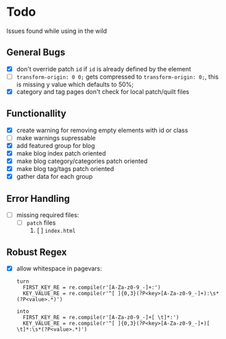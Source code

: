 Todo
====

Issues found while using in the wild

General Bugs
------------
- [x] don't override patch `id` if `id` is already defined by the element
- [ ] `transform-origin: 0 0;` gets compressed to `transform-origin: 0;`, this is missing y value which defaults to 50%;
- [x] category and tag pages don't check for local patch/quilt files

Functionallity
--------------

- [x] create warning for removing empty elements with id or class
- [ ] make warnings supressable
- [x] add featured group for blog
- [x] make blog index patch oriented
- [x] make blog category/categories patch oriented
- [x] make blog tag/tags patch oriented
- [x] gather data for each group

Error Handling
--------------

- [ ] missing required files:
    - [ ] `patch` files
        1. [ ] `index.html`

Robust Regex
------------

- [x] allow whitespace in pagevars:

      turn 
        FIRST_KEY_RE = re.compile(r'[A-Za-z0-9_-]+:')
        KEY_VALUE_RE = re.compile(r'^[ ]{0,3}(?P<key>[A-Za-z0-9_-]+):\s*(?P<value>.*)')
      
      into 
        FIRST_KEY_RE = re.compile(r'[A-Za-z0-9_-]+[ \t]*:')
        KEY_VALUE_RE = re.compile(r'^[ ]{0,3}(?P<key>[A-Za-z0-9_-]+)[ \t]*:\s*(?P<value>.*)')

      